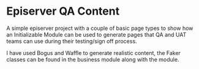 # Episerver QA Content
A simple episerver project with a couple of basic page types to show how an Initializable Module can be used to generate pages that QA and UAT teams can use during their testing/sign off process. 

I have used Bogus and Waffle to generate realistic content, the Faker classes can be found in the business module along with the module. 
